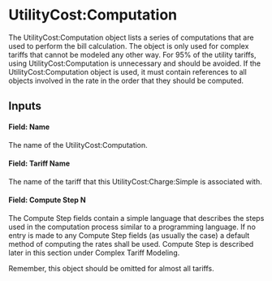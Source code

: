 # UtilityCost:Computation

The UtilityCost:Computation object lists a series of computations that are used to perform the bill calculation. The object is only used for complex tariffs that cannot be modeled any other way. For 95% of the utility tariffs, using UtilityCost:Computation is unnecessary and should be avoided. If the UtilityCost:Computation object is used, it must contain references to all objects involved in the rate in the order that they should be computed.

## Inputs

#### Field: Name

The name of the UtilityCost:Computation.

#### Field: Tariff Name

The name of the tariff that this UtilityCost:Charge:Simple is associated with.

#### Field: Compute Step N

The Compute Step fields contain a simple language that describes the steps used in the computation process similar to a programming language. If no entry is made to any Compute Step fields (as usually the case) a default method of computing the rates shall be used. Compute Step is described later in this section under Complex Tariff Modeling.

Remember, this object should be omitted for almost all tariffs.